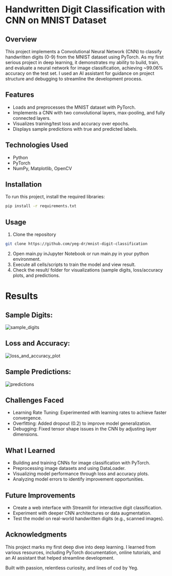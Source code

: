# Handwritten Digit Classification with CNN on MNIST Dataset

## Overview
This project implements a Convolutional Neural Network (CNN) to classify handwritten digits (0-9) from the MNIST dataset using PyTorch. As my first serious project in deep learning, it demonstrates my ability to build, train, and evaluate a neural network for image classification, achieving ~99.06% accuracy on the test set. I used an AI assistant for guidance on project structure and debugging to streamline the development process.

## Features
- Loads and preprocesses the MNIST dataset with PyTorch.
- Implements a CNN with two convolutional layers, max-pooling, and fully connected layers.
- Visualizes training/test loss and accuracy over epochs.
- Displays sample predictions with true and predicted labels.

## Technologies Used
- Python
- PyTorch
- NumPy, Matplotlib, OpenCV

## Installation
To run this project, install the required libraries:
```bash
pip install -r requirements.txt
```
## Usage
1. Clone the repository
```bash
git clone https://github.com/yeg-dr/mnist-digit-classification
```
2. Open main.py inJupyter Notebook or run main.py in your python environment.
3. Execute all cells/scripts to train the model and view result.
4. Check the result/ folder for visualizations (sample digits, loss/accuracy plots, and predictions.

# Results

## Sample Digits:
![sample_digits](https://github.com/user-attachments/assets/53616189-6a7c-4609-b720-4f6d85771d27)

## Loss and Accuracy:
![loss_and_accuracy_plot](https://github.com/user-attachments/assets/a914e225-bed2-4457-bded-9056c2258357)

## Sample Predictions:
![predictions](https://github.com/user-attachments/assets/d4a29ace-1af2-4014-97f6-4bebd8589823)

## Challenges Faced
- Learning Rate Tuning:
Experimented with learning rates to achieve faster convergence.
- Overfitting: 
Added dropout (0.2) to improve model generalization.
- Debugging: 
Fixed tensor shape issues in the CNN by adjusting layer dimensions.

## What I Learned
- Building and training CNNs for image classification with PyTorch.
- Preprocessing image datasets and using DataLoader.
- Visualizing model performance through loss and accuracy plots.
- Analyzing model errors to identify improvement opportunities.

## Future Improvements
- Create a web interface with Streamlit for interactive digit classification.
- Experiment with deeper CNN architectures or data augmentation.
- Test the model on real-world handwritten digits (e.g., scanned images).

## Acknowledgments
This project marks my first deep dive into deep learning. I learned from various resources, including PyTorch documentation, online tutorials, and an AI assistant that helped streamline development.

Built with passion, relentless curiosity, and lines of cod by Yeg.
